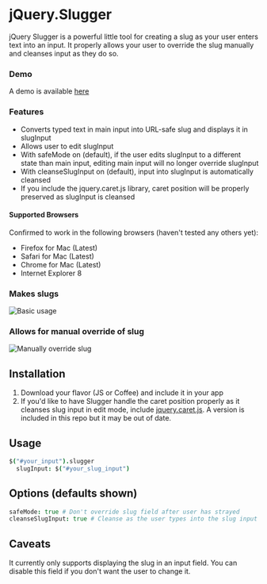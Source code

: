 # jQuery.Slugger

jQuery Slugger is a powerful little tool for creating a slug as your user enters text into an input. It properly allows your user to override the slug manually and cleanses input as they do so.

### Demo

A demo is available [here](http://patbenatar.github.com/jquery-slugger/)

### Features

* Converts typed text in main input into URL-safe slug and displays it in slugInput
* Allows user to edit slugInput
* With safeMode on (default), if the user edits slugInput to a different state than main input, editing main input will no longer override slugInput
* With cleanseSlugInput on (default), input into slugInput is automatically cleansed
* If you include the jquery.caret.js library, caret position will be properly preserved as slugInput is cleansed

#### Supported Browsers

Confirmed to work in the following browsers (haven't tested any others yet):

* Firefox for Mac (Latest)
* Safari for Mac (Latest)
* Chrome for Mac (Latest)
* Internet Explorer 8

### Makes slugs
![Basic usage](http://i.imgur.com/NWfcm.png)

### Allows for manual override of slug
![Manually override slug](http://i.imgur.com/5cVLU.png)

## Installation

1. Download your flavor (JS or Coffee) and include it in your app
1. If you'd like to have Slugger handle the caret position properly as it cleanses slug input in edit mode, include [jquery.caret.js](https://github.com/DrPheltRight/jquery-caret). A version is included in this repo but it may be out of date.

## Usage

```coffeescript
$("#your_input").slugger
  slugInput: $("#your_slug_input")
```
## Options (defaults shown)

```coffeescript
safeMode: true # Don't override slug field after user has strayed
cleanseSlugInput: true # Cleanse as the user types into the slug input
```
## Caveats

It currently only supports displaying the slug in an input field. You can disable this field if you don't want the user to change it.